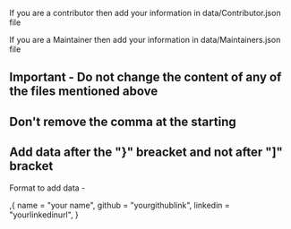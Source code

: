 If you are a contributor then add your information in data/Contributor.json file

If you are a Maintainer then add your information in data/Maintainers.json file

## Important - Do not change the content of any of the files mentioned above

## Don't remove the comma at the starting

## Add data after the "}" breacket and not after "]" bracket

Format to add data -

,{
name = "your name",
github = "yourgithublink",
linkedin = "yourlinkedinurl",
}
